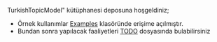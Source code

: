 TurkishTopicModel" kütüphanesi deposuna hoşgeldiniz;<br>
<ul>
  <li>Örnek kullanımlar <a href="https://github.com/cimenwd/TurkishTopicModel/blob/main/Examples">Examples</a> klasöründe erişime açılmıştır.</li>
  <li>Bundan sonra yapılacak faaliyetleri <a href="https://github.com/cimenwd/TurkishTopicModel/blob/main/TODO">TODO</a> dosyasında bulabilirsiniz</li>
</ul>



